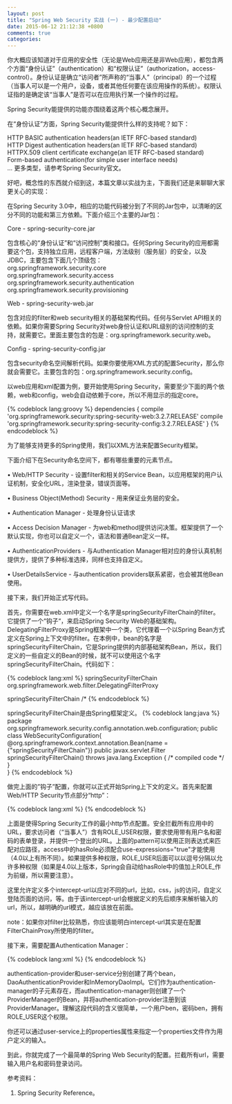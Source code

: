 ```yaml
---
layout: post
title: "Spring Web Security 实战 (一) - 最少配置启动"
date: 2015-06-12 21:12:38 +0800
comments: true
categories: 
---
```


你大概应该知道对于应用的安全性（无论是Web应用还是非Web应用），都包含两个方面“身份认证”（authentication）和“权限认证”（authorization，access-control）。身份认证是确立“访问者”所声称的“当事人”（principal）的一个过程（当事人可以是一个用户，设备，或者其他任何要在该应用操作的系统）。权限认证指的是确定该“当事人”是否可以在应用执行某一个操作的过程。

Spring Security能提供的功能亦围绕着这两个核心概念展开。

在“身份认证”方面，Spring Security能提供什么样的支持呢？如下：

HTTP BASIC authentication headers(an IETF RFC-based standard)     
HTTP Digest authentication headers(an IETF RFC-based standard)     
HTTPX.509 client certificate exchange(an IETF RFC-based standard)     
Form-based authentication(for simple user interface needs)     
...
更多类型，请参考Spring Security官文。

好吧，概念性的东西就介绍到这，本篇文章以实战为主，下面我们还是来聊聊大家更关心的实现：

在Spring Security 3.0中，相应的功能代码被分到了不同的Jar包中，以清晰的区分不同的功能和第三方依赖。下面介绍三个主要的Jar包：

Core - spring-security-core.jar

包含核心的“身份认证”和“访问控制”类和接口。任何Spring Security的应用都需要这个包，支持独立应用，远程客户端，方法级别（服务层）的安全，以及JDBC，主要包含下面几个顶级包：        
org.springframework.security.core    
org.springframework.security.access    
org.springframework.security.authentication      
org.springframework.security.provisioning    

Web - spring-security-web.jar

包含对应的filter和web security相关的基础架构代码。任何与Servlet API相关的依赖。如果你需要Spring Security对web身份认证和URL级别的访问控制的支持，就需要它。里面主要包含的包是：org.springframework.security.web。

Config - spring-security-config.jar

包含security命名空间解析代码。如果你要使用XML方式的配置Security，那么你就会需要它。主要包含的包：org.springframework.security.config。


以web应用和xml配置为例，要开始使用Spring Security，需要至少下面的两个依赖，web和config，web会自动依赖于core，所以不用显示的指定core。

{% codeblock lang:groovy %}
dependencies {
    compile 'org.springframework.security:spring-security-web:3.2.7.RELEASE'
    compile 'org.springframework.security:spring-security-config:3.2.7.RELEASE'
}
{% endcodeblock %}

为了能够支持更多的Spring使用，我们以XML方法来配置Security框架。

下面介绍下在Security命名空间下，都有哪些重要的元素节点。

• Web/HTTP Security - 设置filter和相关的Service Bean，以应用框架的用户认证机制，安全化URL，渲染登录，错误页面等。

• Business Object(Method) Security - 用来保证业务层的安全。

• Authentication Manager - 处理身份认证请求

• Access Decision Manager - 为web和method提供访问决策。框架提供了一个默认实现，你也可以自定义一个，语法和普通Bean定义一样。

• AuthenticationProviders - 与Authentication Manager相对应的身份认真机制提供方，提供了多种标准选择，同样也支持自定义。

• UserDetailsService - 与authentication providers联系紧密，也会被其他Bean使用。

接下来，我们开始正式写代码。

首先，你需要在web.xml中定义一个名字是springSecurityFilterChain的filter。它提供了一个“钩子“，来启动Spring Security Web的基础架构。DelegatingFilterProxy是Spring框架中一个类，它代理着一个以Spring Bean方式定义在Spring上下文中的filter。在本例中，bean的名字是springSecurityFilterChain，它是Spring提供的内部基础架构Bean，所以，我们定义的一些自定义的Bean的时候，就不可以使用这个名字springSecurityFilterChain。代码如下：

{% codeblock lang:xml %}
<filter>
    <filter-name>springSecurityFilterChain</filter-name>
    <filter-class>org.springframework.web.filter.DelegatingFilterProxy</filter-class>
</filter>

<filter-mapping>
    <filter-name>springSecurityFilterChain</filter-name>
    <url-pattern>/*</url-pattern>
</filter-mapping>
{% endcodeblock %}

springSecurityFilterChain是由Spring框架定义。
{% codeblock lang:java %}
package org.springframework.security.config.annotation.web.configuration;
public class WebSecurityConfiguration{
	@org.springframework.context.annotation.Bean(name = {"springSecurityFilterChain"})
	public javax.servlet.Filter springSecurityFilterChain() throws java.lang.Exception { /* compiled code */ }	
}
{% endcodeblock %}

做完上面的”钩子”配置，你就可以正式开始Spring上下文的定义。首先来配置Web/HTTP Security节点部分“http”：

{% codeblock lang:xml %}
<http use-expressions="true">
    <intercept-url pattern="/**" access="hasRole('ROLE_USER')"/>
    <form-login/>
    <logout/>
</http>
{% endcodeblock %}

上面是使得Spring Security工作的最小http节点配置。安全拦截所有应用中的URL，要求访问者（“当事人”）含有ROLE_USER权限，要求使用带有用户名和密码的表单登录，并提供一个登出的URL。上面的pattern可以使用正则表达式来匹配对应路径，access中的hasRole必须配合use-expressions="true"才能使用（4.0以上有所不同）。如果提供多种权限，ROLE_USER后面可以以逗号分隔以允许多种权限（如果是4.0以上版本，Spring会自动给hasRole中的值加上ROLE_作为前缀，所以需要注意）。

这里允许定义多个intercept-url以应对不同的url，比如，css，js的访问，自定义登陆页面的访问，等。由于该intercept-url会根据定义的先后顺序来解析输入的url，所以，越明确的url模式，越应该放在前面。

note：如果你对filter比较熟悉，你应该能明白intercept-url其实是在配置FilterChainProxy所使用的filter。

接下来，需要配置Authentication Manager：

{% codeblock lang:xml %}
<authentication-manager>
    <authentication-provider>
        <user-service>
            <user name="ben" password="ben" authorities="ROLE_USER"/>
        </user-service>
    </authentication-provider>
</authentication-manager>
{% endcodeblock %}

authentication-provider和user-service分别创建了两个bean，DaoAuthenticationProvider和InMemoryDaoImpl。它们作为authentication-manager的子元素存在，而authentication-manager则创建了一个ProviderManager的Bean，并将authentication-provider注册到该ProviderManager。理解这段代码的含义很简单，一个用户ben，密码ben，拥有ROLE_USER这个权限。

你还可以通过user-service上的properties属性来指定一个properties文件作为用户定义的输入。

到此，你就完成了一个最简单的Spring Web Security的配置。拦截所有url，需要输入用户名和密码登录访问。

参考资料：     
1. Spring Security Reference。
